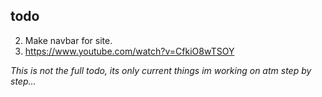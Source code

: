 ## todo

2. Make navbar for site.
4. https://www.youtube.com/watch?v=CfkiO8wTSOY

*This is not the full todo, its only current things im working on atm step by step...*